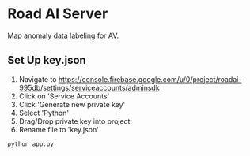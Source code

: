 # Road AI Server

Map anomaly data labeling for AV.

## Set Up key.json

1. Navigate to https://console.firebase.google.com/u/0/project/roadai-995db/settings/serviceaccounts/adminsdk
2. Click on 'Service Accounts'
3. Click 'Generate new private key'
4. Select 'Python'
5. Drag/Drop private key into project
6. Rename file to 'key.json'

`python app.py`
